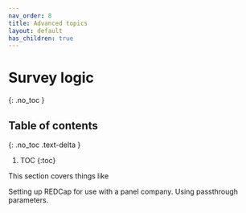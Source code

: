 ```yaml
---
nav_order: 8
title: Advanced topics
layout: default
has_children: true
---
```


# Survey logic
{: .no_toc }

## Table of contents
{: .no_toc .text-delta }

1. TOC
{:toc}

This section covers things like 

Setting up REDCap for use with a panel company.
Using passthrough parameters. 
